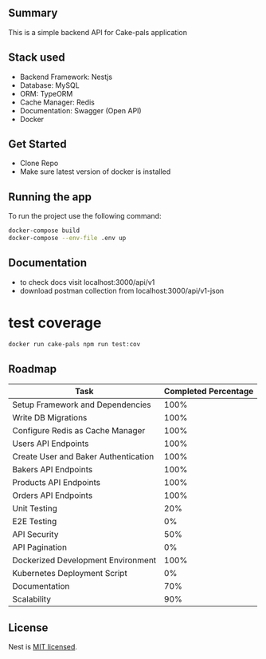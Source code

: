 ## Summary

This is a simple backend API for Cake-pals application

## Stack used

- Backend Framework: Nestjs
- Database: MySQL
- ORM: TypeORM
- Cache Manager: Redis
- Documentation: Swagger (Open API)
- Docker

## Get Started

- Clone Repo
- Make sure latest version of docker is installed

## Running the app

To run the project use the following command:

```bash
docker-compose build
docker-compose --env-file .env up
```

## Documentation

- to check docs visit localhost:3000/api/v1
- download postman collection from localhost:3000/api/v1-json

# test coverage

```bash
docker run cake-pals npm run test:cov
```

## Roadmap

| Task                                 | Completed Percentage |
| ------------------------------------ | -------------------- |
| Setup Framework and Dependencies     | 100%                 |
| Write DB Migrations                  | 100%                 |
| Configure Redis as Cache Manager     | 100%                 |
| Users API Endpoints                  | 100%                 |
| Create User and Baker Authentication | 100%                 |
| Bakers API Endpoints                 | 100%                 |
| Products API Endpoints               | 100%                 |
| Orders API Endpoints                 | 100%                 |
| Unit Testing                         | 20%                  |
| E2E Testing                          | 0%                   |
| API Security                         | 50%                  |
| API Pagination                       | 0%                   |
| Dockerized Development Environment   | 100%                 |
| Kubernetes Deployment Script         | 0%                   |
| Documentation                        | 70%                  |
| Scalability                          | 90%                  |

## License

Nest is [MIT licensed](LICENSE).
